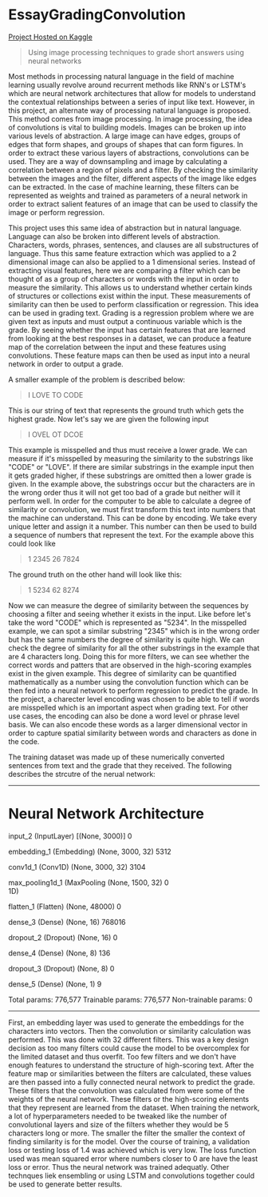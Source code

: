 # EssayGradingConvolution

[Project Hosted on Kaggle](https://www.kaggle.com/code/parkersquare/using-convolution-neural-networks-to-grade-essays)

> Using image processing techniques to grade short answers using neural networks

Most methods in processing natural language in the field of machine learning usually revolve around recurrent methods like RNN's or LSTM's which are neural network architectures that allow for models to understand the contextual relationships between a series of input like text. However, in this project, an alternate way of processing natural language is proposed. This method comes from image processing. In image processing, the idea of convolutions is vital to building models. Images can be broken up into various levels of abstraction. A large image can have edges, groups of edges that form shapes, and groups of shapes that can form figures. In order to extract these various layers of abstractions, convolutions can be used. They are a way of downsampling and image by calculating a correlation between a region of pixels and a filter. By checking the similarity between the images and the filter, different aspects of the image like edges can be extracted. In the case of machine learning, these filters can be represented as weights and trained as parameters of a neural network in order to extract salient features of an image that can be used to classify the image or perform regression.

This project uses this same idea of abstraction but in natural language. Language can also be broken into different levels of abstraction. Characters, words, phrases, sentences, and clauses are all substructures of language. Thus this same feature extraction which was applied to a 2 dimensional image can also be applied to a 1 dimensional series. Instead of extracting visual features, here we are comparing a filter which can be thought of as a group of characters or words with the input in order to measure the similarity. This allows us to understand whether certain kinds of structures or collections exist within the input. These measurements of similarity can then be used to perform classification or regression. This idea can be used in grading text. Grading is a regression problem where we are given text as inputs and must output a continuous variable which is the grade. By seeing whether the input has certain features that are learned from looking at the best responses in a dataset, we can produce a feature map of the correlation between the input and these features using convolutions. These feature maps can then be used as input into a neural network in order to output a grade. 

A smaller example of the problem is described below:

>I LOVE TO CODE

This is our string of text that represents the ground truth which gets the highest grade. Now let's say we are given the following input 

> I OVEL OT DCOE

This example is misspelled and thus must receive a lower grade. We can measure if it's misspelled by measuring the similarity to the substrings like "CODE" or "LOVE". If there are similar substrings in the example input then it gets graded higher, if these substrings are omitted then a lower grade is given. In the example above, the substrings occur but the characters are in the wrong order thus it will not get too bad of a grade but neither will it perform well. In order for the computer to be able to calculate a degree of similarity or convolution, we must first transform this text into numbers that the machine can understand. This can be done by encoding. We take every unique letter and assign it a number. This number can then be used to build a sequence of numbers that represent the text. For the example above this could look like

> 1 2345 26 7824

The ground truth on the other hand will look like this:

> 1 5234 62 8274

Now we can measure the degree of similarity between the sequences by choosing a filter and seeing whether it exists in the input. Like before let's take the word "CODE" which is represented as "5234". In the misspelled example, we can spot a similar substring "2345" which is in the wrong order but has the same numbers the degree of similarity is quite high. We can check the degree of similarity for all the other substrings in the example that are 4 characters long. Doing this for more filters, we can see whether the correct words and patters that are observed in the high-scoring examples exist in the given example. This degree of similarity can be quantified mathematically as a number using the convolution function which can be then fed into a neural network to perform regression to predict the grade. In the project, a charecter level encoding was chosen to be able to tell if words are misspelled which is an important aspect when grading text. For other use cases, the encoding can also be done a word level or phrase level basis. We can also encode these words as a larger dimensional vector in order to capture spatial similarity between words and characters as done in the code. 

The training dataset was made up of these numerically converted sentences from text and the grade that they received. The following describes the strcutre of the nerual network:

_________________________________________________________________
Neural Network Architecture 
=================================================================
 input_2 (InputLayer)        [(None, 3000)]            0         
                                                                 
 embedding_1 (Embedding)     (None, 3000, 32)          5312      
                                                                 
 conv1d_1 (Conv1D)           (None, 3000, 32)          3104      
                                                                 
 max_pooling1d_1 (MaxPooling  (None, 1500, 32)         0         
 1D)                                                             
                                                                 
 flatten_1 (Flatten)         (None, 48000)             0         
                                                                 
 dense_3 (Dense)             (None, 16)                768016    
                                                                 
 dropout_2 (Dropout)         (None, 16)                0         
                                                                 
 dense_4 (Dense)             (None, 8)                 136       
                                                                 
 dropout_3 (Dropout)         (None, 8)                 0         
                                                                 
 dense_5 (Dense)             (None, 1)                 9         
                                                                 
Total params: 776,577
Trainable params: 776,577
Non-trainable params: 0
_________________________________________________________________

First, an embedding layer was used to generate the embeddings for the characters into vectors. Then the convolution or similarity calculation was performed. This was done with 32 different filters. This was a key design decision as too many filters could cause the model to be overcomplex for the limited dataset and thus overfit. Too few filters and we don't have enough features to understand the structure of high-scoring text. After the feature map or similarities between the filters are calculated, these values are then passed into a fully connected neural network to predict the grade. These filters that the convolution was calculated from were some of the weights of the neural network. These filters or the high-scoring elements that they represent are learned from the dataset. When training the network, a lot of hyperparameters needed to be tweaked like the number of convolutional layers and size of the filters whether they would be 5 characters long or more. The smaller the filter the smaller the context of finding similarity is for the model. Over the course of training, a validation loss or testing loss of 1.4 was achieved which is very low. The loss function used was mean squared error where numbers closer to 0 are have the least loss or error. Thus the neural network was trained adequatly. Other technques liek ensembling or using LSTM and convolutions together could be used to generate better results.  





